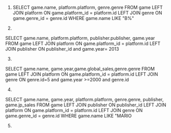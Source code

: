 1. SELECT game.name, platform.platform, genre.genre FROM game LEFT JOIN platform ON game.platform_id = platform.id LEFT JOIN genre ON game.genre_id = genre.id WHERE game.name LIKE "B%"

2.
SELECT game.name, platform.platform, publisher.publisher, game.year FROM game LEFT JOIN platform ON game.platform_id = platform.id LEFT JOIN publisher ON publisher_id and game.year= 2013

3.
SELECT game.name, game.year,game.global_sales,genre.genre FROM game LEFT JOIN platform ON game.platform_id = platform.id LEFT JOIN genre ON genre.id=5 and game.year >=2000 and genre.id

4.
SELECT game.name, game.year, platform.platform, genre.genre, publisher, game.jp_sales FROM game LEFT JOIN publisher ON publisher_id LEFT JOIN platform ON game.platform_id = platform.id LEFT JOIN genre ON game.genre_id = genre.id WHERE game.name LIKE "MARIO

5.
